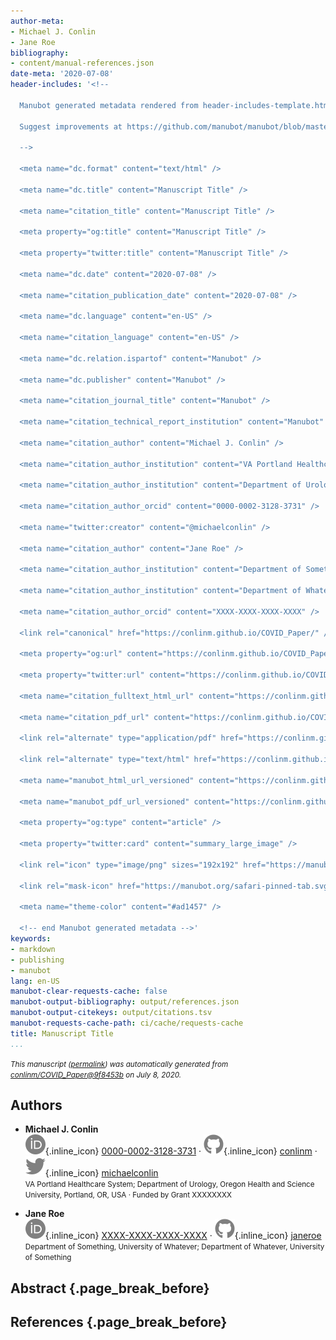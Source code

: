 ```yaml
---
author-meta:
- Michael J. Conlin
- Jane Roe
bibliography:
- content/manual-references.json
date-meta: '2020-07-08'
header-includes: '<!--

  Manubot generated metadata rendered from header-includes-template.html.

  Suggest improvements at https://github.com/manubot/manubot/blob/master/manubot/process/header-includes-template.html

  -->

  <meta name="dc.format" content="text/html" />

  <meta name="dc.title" content="Manuscript Title" />

  <meta name="citation_title" content="Manuscript Title" />

  <meta property="og:title" content="Manuscript Title" />

  <meta property="twitter:title" content="Manuscript Title" />

  <meta name="dc.date" content="2020-07-08" />

  <meta name="citation_publication_date" content="2020-07-08" />

  <meta name="dc.language" content="en-US" />

  <meta name="citation_language" content="en-US" />

  <meta name="dc.relation.ispartof" content="Manubot" />

  <meta name="dc.publisher" content="Manubot" />

  <meta name="citation_journal_title" content="Manubot" />

  <meta name="citation_technical_report_institution" content="Manubot" />

  <meta name="citation_author" content="Michael J. Conlin" />

  <meta name="citation_author_institution" content="VA Portland Healthcare System" />

  <meta name="citation_author_institution" content="Department of Urology, Oregon Health and Science University, Portland, OR, USA" />

  <meta name="citation_author_orcid" content="0000-0002-3128-3731" />

  <meta name="twitter:creator" content="@michaelconlin" />

  <meta name="citation_author" content="Jane Roe" />

  <meta name="citation_author_institution" content="Department of Something, University of Whatever" />

  <meta name="citation_author_institution" content="Department of Whatever, University of Something" />

  <meta name="citation_author_orcid" content="XXXX-XXXX-XXXX-XXXX" />

  <link rel="canonical" href="https://conlinm.github.io/COVID_Paper/" />

  <meta property="og:url" content="https://conlinm.github.io/COVID_Paper/" />

  <meta property="twitter:url" content="https://conlinm.github.io/COVID_Paper/" />

  <meta name="citation_fulltext_html_url" content="https://conlinm.github.io/COVID_Paper/" />

  <meta name="citation_pdf_url" content="https://conlinm.github.io/COVID_Paper/manuscript.pdf" />

  <link rel="alternate" type="application/pdf" href="https://conlinm.github.io/COVID_Paper/manuscript.pdf" />

  <link rel="alternate" type="text/html" href="https://conlinm.github.io/COVID_Paper/v/9f8453b293df19ffc1713e8345c906983c6b099c/" />

  <meta name="manubot_html_url_versioned" content="https://conlinm.github.io/COVID_Paper/v/9f8453b293df19ffc1713e8345c906983c6b099c/" />

  <meta name="manubot_pdf_url_versioned" content="https://conlinm.github.io/COVID_Paper/v/9f8453b293df19ffc1713e8345c906983c6b099c/manuscript.pdf" />

  <meta property="og:type" content="article" />

  <meta property="twitter:card" content="summary_large_image" />

  <link rel="icon" type="image/png" sizes="192x192" href="https://manubot.org/favicon-192x192.png" />

  <link rel="mask-icon" href="https://manubot.org/safari-pinned-tab.svg" color="#ad1457" />

  <meta name="theme-color" content="#ad1457" />

  <!-- end Manubot generated metadata -->'
keywords:
- markdown
- publishing
- manubot
lang: en-US
manubot-clear-requests-cache: false
manubot-output-bibliography: output/references.json
manubot-output-citekeys: output/citations.tsv
manubot-requests-cache-path: ci/cache/requests-cache
title: Manuscript Title
...
```







<small><em>
This manuscript
([permalink](https://conlinm.github.io/COVID_Paper/v/9f8453b293df19ffc1713e8345c906983c6b099c/))
was automatically generated
from [conlinm/COVID_Paper@9f8453b](https://github.com/conlinm/COVID_Paper/tree/9f8453b293df19ffc1713e8345c906983c6b099c)
on July 8, 2020.
</em></small>

## Authors



+ **Michael J. Conlin**<br>
    ![ORCID icon](images/orcid.svg){.inline_icon}
    [0000-0002-3128-3731](https://orcid.org/0000-0002-3128-3731)
    · ![GitHub icon](images/github.svg){.inline_icon}
    [conlinm](https://github.com/conlinm)
    · ![Twitter icon](images/twitter.svg){.inline_icon}
    [michaelconlin](https://twitter.com/michaelconlin)<br>
  <small>
     VA Portland Healthcare System; Department of Urology, Oregon Health and Science University, Portland, OR, USA
     · Funded by Grant XXXXXXXX
  </small>

+ **Jane Roe**<br>
    ![ORCID icon](images/orcid.svg){.inline_icon}
    [XXXX-XXXX-XXXX-XXXX](https://orcid.org/XXXX-XXXX-XXXX-XXXX)
    · ![GitHub icon](images/github.svg){.inline_icon}
    [janeroe](https://github.com/janeroe)<br>
  <small>
     Department of Something, University of Whatever; Department of Whatever, University of Something
  </small>



## Abstract {.page_break_before}




## References {.page_break_before}

<!-- Explicitly insert bibliography here -->
<div id="refs"></div>
